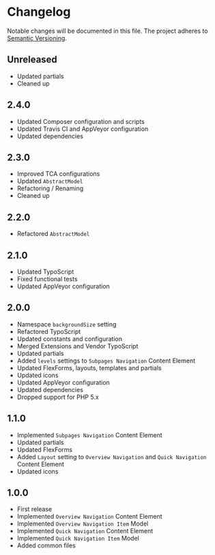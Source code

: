 Changelog
=========

Notable changes will be documented in this file. The project adheres to [Semantic Versioning].

Unreleased
----------

* Updated partials
* Cleaned up

2.4.0
-----

* Updated Composer configuration and scripts
* Updated Travis CI and AppVeyor configuration
* Updated dependencies

2.3.0
-----

* Improved TCA configurations
* Updated `AbstractModel`
* Refactoring / Renaming
* Cleaned up

2.2.0
-----

* Refactored `AbstractModel`

2.1.0
-----

* Updated TypoScript
* Fixed functional tests
* Updated AppVeyor configuration

2.0.0
-----

* Namespace `backgroundSize` setting
* Refactored TypoScript
* Updated constants and configuration
* Merged Extensions and Vendor TypoScript
* Updated partials
* Added `levels` settings to `Subpages Navigation` Content Element
* Updated FlexForms, layouts, templates and partials
* Updated icons
* Updated AppVeyor configuration
* Updated dependencies
* Dropped support for PHP 5.x

1.1.0
-----

* Implemented `Subpages Navigation` Content Element
* Updated partials
* Updated FlexForms
* Added `Layout` setting to `Overview Navigation` and `Quick Navigation` Content Element
* Updated icons

1.0.0
-----

* First release
* Implemented `Overview Navigation` Content Element
* Implemented `Overview Navigation Item` Model
* Implemented `Quick Navigation` Content Element
* Implemented `Quick Navigation Item` Model
* Added common files

[Semantic Versioning]: http://semver.org "Semantic Versioning"